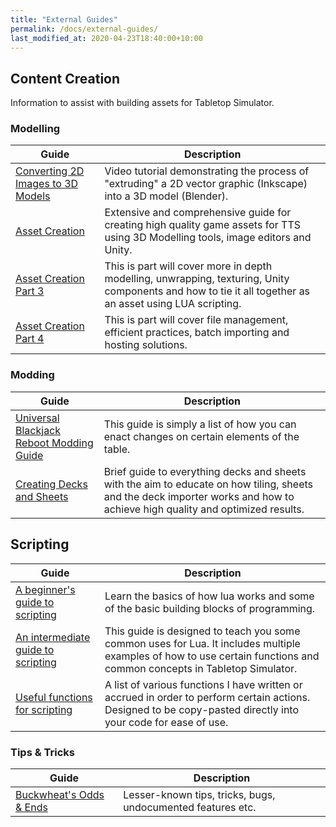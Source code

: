 ```yaml
---
title: "External Guides"
permalink: /docs/external-guides/
last_modified_at: 2020-04-23T18:40:00+10:00
---
```


## Content Creation

Information to assist with building assets for Tabletop Simulator.

### Modelling

| Guide | Description |
| --- | --- |
| [Converting 2D Images to 3D Models](https://www.youtube.com/watch?v=ows2QTiMRPg) | Video tutorial demonstrating the process of "extruding" a 2D vector graphic (Inkscape) into a 3D model (Blender). |
| [Asset Creation](https://steamcommunity.com/sharedfiles/filedetails/?id=1343252582) | Extensive and comprehensive guide for creating high quality game assets for TTS using 3D Modelling tools, image editors and Unity. |
| [Asset Creation Part 3](https://steamcommunity.com/sharedfiles/filedetails/?id=1350305734) | This is part will cover more in depth modelling, unwrapping, texturing, Unity components and how to tie it all together as an asset using LUA scripting. |
| [Asset Creation Part 4](https://steamcommunity.com/sharedfiles/filedetails/?id=1507294801) | This is part will cover file management, efficient practices, batch importing and hosting solutions. |

### Modding

| Guide | Description |
| --- | --- |
| [Universal Blackjack Reboot Modding Guide](https://steamcommunity.com/sharedfiles/filedetails/?id=919849162) | This guide is simply a list of how you can enact changes on certain elements of the table. |
| [Creating Decks and Sheets](https://steamcommunity.com/sharedfiles/filedetails/?id=1349263773) | Brief guide to everything decks and sheets with the aim to educate on how tiling, sheets and the deck importer works and how to achieve high quality and optimized results. |

## Scripting

| Guide | Description |
| --- | --- |
| [A beginner's guide to scripting](https://steamcommunity.com/sharedfiles/filedetails/?id=714904631) | Learn the basics of how lua works and some of the basic building blocks of programming. |
| [An intermediate guide to scripting](https://steamcommunity.com/sharedfiles/filedetails/?id=879449506) | This guide is designed to teach you some common uses for Lua. It includes multiple examples of how to use certain functions and common concepts in Tabletop Simulator. |
| [Useful functions for scripting](https://steamcommunity.com/sharedfiles/filedetails/?id=752690530) | A list of various functions I have written or accrued in order to perform certain actions. Designed to be copy-pasted directly into your code for ease of use. |

### Tips & Tricks

| Guide | Description |
| --- | --- |
| [Buckwheat's Odds & Ends](https://steamcommunity.com/sharedfiles/filedetails/?id=2036657795) | Lesser-known tips, tricks, bugs, undocumented features etc. |

